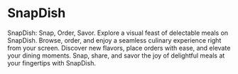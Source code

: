 # SnapDish
SnapDish: Snap, Order, Savor. Explore a visual feast of delectable meals on SnapDish. Browse, order, and enjoy a seamless culinary experience right from your screen. Discover new flavors, place orders with ease, and elevate your dining moments. Snap, share, and savor the joy of delightful meals at your fingertips with SnapDish.
